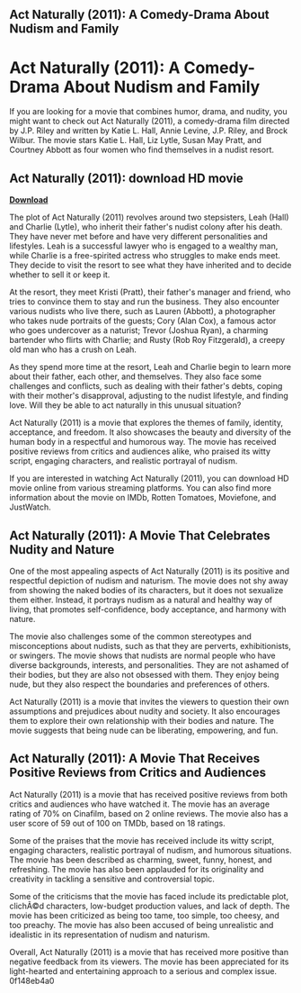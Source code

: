 ## Act Naturally (2011): A Comedy-Drama About Nudism and Family

  
# Act Naturally (2011): A Comedy-Drama About Nudism and Family
  
If you are looking for a movie that combines humor, drama, and nudity, you might want to check out Act Naturally (2011), a comedy-drama film directed by J.P. Riley and written by Katie L. Hall, Annie Levine, J.P. Riley, and Brock Wilbur. The movie stars Katie L. Hall, Liz Lytle, Susan May Pratt, and Courtney Abbott as four women who find themselves in a nudist resort.
 
## Act Naturally (2011): download HD movie


[**Download**](https://www.google.com/url?q=https%3A%2F%2Furluso.com%2F2tKFfd&sa=D&sntz=1&usg=AOvVaw0g-2jWuAvQt53ikPPYngVA)

  
The plot of Act Naturally (2011) revolves around two stepsisters, Leah (Hall) and Charlie (Lytle), who inherit their father's nudist colony after his death. They have never met before and have very different personalities and lifestyles. Leah is a successful lawyer who is engaged to a wealthy man, while Charlie is a free-spirited actress who struggles to make ends meet. They decide to visit the resort to see what they have inherited and to decide whether to sell it or keep it.
  
At the resort, they meet Kristi (Pratt), their father's manager and friend, who tries to convince them to stay and run the business. They also encounter various nudists who live there, such as Lauren (Abbott), a photographer who takes nude portraits of the guests; Cory (Alan Cox), a famous actor who goes undercover as a naturist; Trevor (Joshua Ryan), a charming bartender who flirts with Charlie; and Rusty (Rob Roy Fitzgerald), a creepy old man who has a crush on Leah.
  
As they spend more time at the resort, Leah and Charlie begin to learn more about their father, each other, and themselves. They also face some challenges and conflicts, such as dealing with their father's debts, coping with their mother's disapproval, adjusting to the nudist lifestyle, and finding love. Will they be able to act naturally in this unusual situation?
  
Act Naturally (2011) is a movie that explores the themes of family, identity, acceptance, and freedom. It also showcases the beauty and diversity of the human body in a respectful and humorous way. The movie has received positive reviews from critics and audiences alike, who praised its witty script, engaging characters, and realistic portrayal of nudism.
  
If you are interested in watching Act Naturally (2011), you can download HD movie online from various streaming platforms. You can also find more information about the movie on IMDb, Rotten Tomatoes, Moviefone, and JustWatch.
  
## Act Naturally (2011): A Movie That Celebrates Nudity and Nature
  
One of the most appealing aspects of Act Naturally (2011) is its positive and respectful depiction of nudism and naturism. The movie does not shy away from showing the naked bodies of its characters, but it does not sexualize them either. Instead, it portrays nudism as a natural and healthy way of living, that promotes self-confidence, body acceptance, and harmony with nature.
  
The movie also challenges some of the common stereotypes and misconceptions about nudists, such as that they are perverts, exhibitionists, or swingers. The movie shows that nudists are normal people who have diverse backgrounds, interests, and personalities. They are not ashamed of their bodies, but they are also not obsessed with them. They enjoy being nude, but they also respect the boundaries and preferences of others.
  
Act Naturally (2011) is a movie that invites the viewers to question their own assumptions and prejudices about nudity and society. It also encourages them to explore their own relationship with their bodies and nature. The movie suggests that being nude can be liberating, empowering, and fun.
  
## Act Naturally (2011): A Movie That Receives Positive Reviews from Critics and Audiences
  
Act Naturally (2011) is a movie that has received positive reviews from both critics and audiences who have watched it. The movie has an average rating of 70% on Cinafilm, based on 2 online reviews. The movie also has a user score of 59 out of 100 on TMDb, based on 18 ratings.
  
Some of the praises that the movie has received include its witty script, engaging characters, realistic portrayal of nudism, and humorous situations. The movie has been described as charming, sweet, funny, honest, and refreshing. The movie has also been applauded for its originality and creativity in tackling a sensitive and controversial topic.
  
Some of the criticisms that the movie has faced include its predictable plot, clichÃ©d characters, low-budget production values, and lack of depth. The movie has been criticized as being too tame, too simple, too cheesy, and too preachy. The movie has also been accused of being unrealistic and idealistic in its representation of nudism and naturism.
  
Overall, Act Naturally (2011) is a movie that has received more positive than negative feedback from its viewers. The movie has been appreciated for its light-hearted and entertaining approach to a serious and complex issue.
 0f148eb4a0
